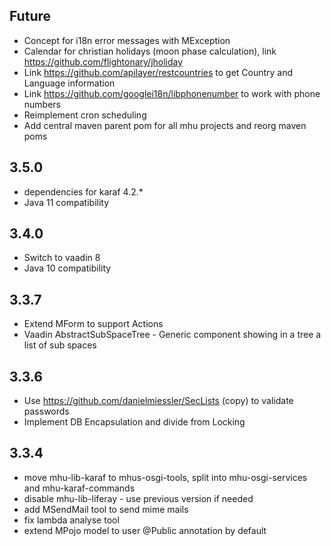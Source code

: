 
## Future

* Concept for i18n error messages with MException
* Calendar for christian holidays (moon phase calculation), link https://github.com/flightonary/jholiday
* Link https://github.com/apilayer/restcountries to get Country and Language information
* Link https://github.com/googlei18n/libphonenumber to work with phone numbers
* Reimplement cron scheduling
* Add central maven parent pom for all mhu projects and reorg maven poms

## 3.5.0

* dependencies for karaf 4.2.*
* Java 11 compatibility

## 3.4.0

* Switch to vaadin 8
* Java 10 compatibility

## 3.3.7

* Extend MForm to support Actions
* Vaadin AbstractSubSpaceTree - Generic component showing in a tree a list of sub spaces


## 3.3.6

* Use https://github.com/danielmiessler/SecLists (copy) to validate passwords
* Implement DB Encapsulation and divide from Locking

## 3.3.4

* move mhu-lib-karaf to mhus-osgi-tools, split into mhu-osgi-services and mhu-karaf-commands
* disable mhu-lib-liferay - use previous version if needed
* add MSendMail tool to send mime mails
* fix lambda analyse tool
* extend MPojo model to user @Public annotation by default
